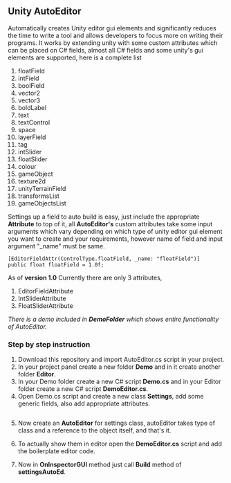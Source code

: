 ## Unity AutoEditor 
Automatically creates Unity editor gui elements and significantly reduces the time to write a tool and allows developers to focus more on writing their programs.
It works by extending unity with some custom attributes which can be placed on C# fields, almost all C# fields and some unity's gui elements are supported, here is a complete list  

1. floatField
2. intField
3. boolField
4. vector2
5. vector3
6. boldLabel
7. text
8. textControl
9. space
10. layerField
11. tag
12. intSlider
13. floatSlider
14. colour
15. gameObject
16. texture2d
17. unityTerrainField
18. transformsList
19. gameObjectsList

Settings up a field to auto build is easy, just include the appropriate **Attribute** to top of it, all **AutoEditor's** custom attributes take some input arguments which vary depending on which type of unity editor gui element you want to create and your requirements, however name of field and input argument "_name" must be same.


```
[EditorFieldAttr(ControlType.floatField, _name: "floatField")]
public float floatField = 1.0f;
```

As of **version 1.0** Currently there are only 3 attributes,

1. EditorFieldAttribute
2. IntSliderAttribute
3. FloatSliderAttribute 

*There is a demo included in **DemoFolder** which shows entire functionality of AutoEditor.*

### Step by step instruction

1. Download this repository and import AutoEditor.cs script in your project.
2. In your project panel create a new folder **Demo** and in it create another folder **Editor**.
3. In your Demo folder create a new C# script **Demo.cs** and in your Editor folder create a new C# script **DemoEditor.cs**.
4. Open Demo.cs script and create a new class **Settings**, add some generic fields, also add appropriate attributes.

```
```

5. Now create an **AutoEditor** for settings class, autoEditor takes type of class and a reference to the object itself, and that's it.

6. To actually show them in editor open the **DemoEditor.cs** script and add the boilerplate editor code.

7. Now in **OnInspectorGUI** method just call **Build** method of **settingsAutoEd**.